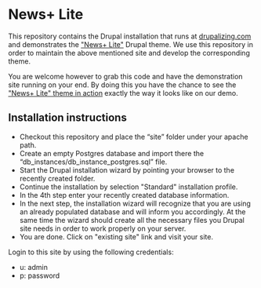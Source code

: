 News+ Lite
==================

This repository contains the Drupal installation that runs at [drupalizing.com](http://drupalizing.com) and demonstrates the ["News+ Lite"](https://drupal.org/project/newsplus_lite) Drupal theme. We use this repository in order to maintain the above mentioned site and develop the corresponding theme. 

You are welcome however to grab this code and have the demonstration site running on your end. By doing this you have the chance to see the ["News+ Lite" theme in action](http://demo.drupalizing.com/?theme=newsplus-lite) exactly the way it looks like on our demo.

Installation instructions
--------------
+ Checkout this repository and place the “site” folder under your apache path.
+ Create an empty Postgres database and import there the “db_instances/db_instance_postgres.sql” file. 
+ Start the Drupal installation wizard by pointing your browser to the recently created folder.
 + Continue the installation by selection "Standard" installation profile.
 + In the 4th step enter your recently created database information.
 + In the next step, the installation wizard will recognize that you are using an already populated database and will inform you accordingly. At the same time the wizard should create all the necessary files you Drupal site needs in order to work properly on your server.
 + You are done. Click on "existing site" link and visit your site.

Login to this site by using the following credentials:
- u: admin
- p: password

